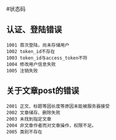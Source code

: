 #状态码

## 认证、登陆错误
```angular2html
1001 首次登陆，尚未存储用户
1002 token_id不存在
1003 token_id与access_token不符
1004 修改用户信息失败
1005 注销失败
```

## 关于文章post的错误
```angular2html
2001 正文、标题等因长度等原因未能被服务器接受
2002 文章储存、删除失败
2003 未找到指定文章
2004 非文章作者而对文章操作，权限不足。
2005 类别不存在
```
